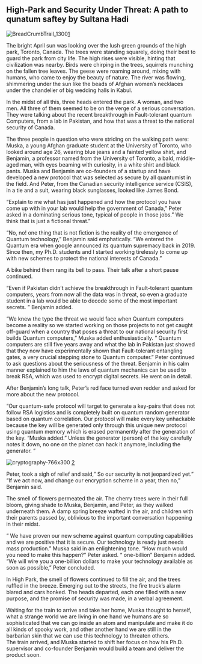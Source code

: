  ## High-Park and Security Under Threat: A path to qunatum saftey by Sultana Hadi

![BreadCrumbTrail_1300](https://user-images.githubusercontent.com/25537090/180493882-86dc8fc1-8346-43f3-b78a-919a986c83a5.jpg)[1](https://www.quantamagazine.org/quantum-secure-cryptography-crosses-red-line-20150908/)

The bright April sun was looking over the lush green grounds of the high park, Toronto, Canada. The trees were standing squarely, doing their best to guard the park from city life. The high rises were visible, hinting that civilization was nearby. Birds were chirping in the trees, squirrels munching on the fallen tree leaves. The geese were roaming around, mixing with humans, who came to enjoy the beauty of nature. The river was flowing, shimmering under the sun like the beads of Afghan women’s necklaces under the chandelier of big wedding halls in Kabul. 

In the midst of all this, three heads entered the park. A woman, and two men. All three of them seemed to be on the verge of a serious conversation. They were talking about the recent breakthrough in Fault-tolerant quantum Computers, from a lab in Pakistan,  and how that was a threat to the national security of Canada.

The three people in question who were striding on the walking path were: Muska, a young Afghan graduate student at the University of Toronto, who looked around age 26, wearing blue jeans and a fainted yellow shirt, and Benjamin, a professor named from the University of Toronto, a bald, middle-aged man, with eyes beaming with curiosity, in a white shirt and black pants.  Muska and Benjamin are co-founders of a startup and have developed a new protocol that was selected as secure by all quantumist in the field.  And Peter, from the Canadian security intelligence service (CSIS), in a tie and a suit, wearing black sunglasses, looked like James Bond.

“Explain to me what has just happened and how the protocol you have come up with in your lab would help the government of Canada,” Peter asked in a dominating serious tone, typical of people in those jobs.” We think that is just a fictional threat.” 

“No, no! one thing that is not fiction is the reality of the emergence of Quantum technology,” Benjamin said emphatically.  “We entered the Quantum era when google announced its quantum supremacy back in 2019. Since then, my Ph.D. students and I started working tirelessly to come up with new schemes to protect the national interests of Canada.” 

A bike behind them rang its bell to pass. Their talk after a short pause continued. 

“Even if Pakistan didn’t achieve the breakthrough in Fault-tolerant quantum computers, years from now all the data was in threat, so even a graduate student in a lab would be able to decode some of the most important secrets. ” Benjamin added. 

“We knew the type the threat we would face when Quantum computers become a reality so we started working on those projects to not get caught off-guard when a country that poses a threat to our national security first builds Quantum computers,”  Muska added enthusiastically. ” Quantum computers are still five years away and what the lab in Pakistan just showed that they now have experimentally shown that  Fault-tolerant entangling gates, a very crucial stepping stone to Quantum computer.” 
Peter continued to ask questions about the seriousness of the threat.
Benjamin in his calm manner explained to him the laws of quantum mechanics can be used to break RSA, which was used to encrypt digital secrets.  He went on in detail. 

After Benjamin’s long talk, Peter’s red face turned even redder and asked for more about the new protocol. 

“Our quantum-safe protocol will target to generate a key-pairs that does not follow RSA logistics and is completely built on quantum random generator based on quantum correlation. Our protocol will make every key unhackable because the key will be generated only through this unique new protocol using quantum memory which is erased permanently after the generation of the key. “Muska added.” Unless the generator (person) of the key carefully notes it down, no one on the planet can hack it anymore, including the generator. ”


![cryptography-766x300](https://user-images.githubusercontent.com/25537090/180494648-35af5715-8af1-4dd2-a9ad-ee176a92c6b5.jpg) [2](https://securityboulevard.com/2020/09/adopting-quantum-cryptography-why-y2q-will-be-too-late/)

Peter, took a sigh of relief and said,” So our security is not jeopardized yet.”
“If we act now, and change our encryption scheme in a year, then no,” Benjamin said. 

The smell of flowers permeated the air. The cherry trees were in their full bloom, giving shade to Muska, Benjamin, and Peter, as they walked underneath them. A damp spring breeze wafted in the air, and children with their parents passed by,  oblivious to the important conversation happening in their midst. 

“ We have proven our new scheme against quantum computing capabilities and we are positive that it is secure. Our technology is ready just needs mass production.” Muska said in an enlightening tone. 
“How much would you need to make this happen?” Peter asked. 
“ one-billion”  Benjamin added. 
“We will wire you a one-billion dollars to make your technology available as soon as possible,” Peter concluded. 

In High Park, the smell of flowers continued to fill the air, and the trees ruffled in the breeze. Emerging out to the streets, the fire truck’s alarm blared and cars honked.
The heads departed, each one filled with a new purpose, and the promise of security was made, in a verbal agreement. 

Waiting for the train to arrive and take her home, Muska thought to herself, what a strange world we are living in one hand we humans are so sophisticated that we can go inside an atom and manipulate and make it do all kinds of spooky work, and other another hand we are still in the barbarian skin that we can use this technology to threaten others.  
The train arrived, and Muska started to shift her focus on how his Ph.D. supervisor and co-founder Benjamin would build a team and deliver the product soon.   
